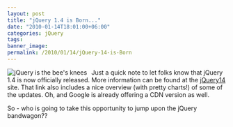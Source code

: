 ```yaml
---
layout: post
title: "jQuery 1.4 is Born..."
date: "2010-01-14T18:01:00+06:00"
categories: jQuery 
tags: 
banner_image: 
permalink: /2010/01/14/jQuery-14-is-Born
---
```


<img src="https://static.raymondcamden.com/images/cfjedi/Screen shot 2010-01-14 at 5.38.47 PM.png" title="jQuery is the bee's knees" style="float:left;margin-right: 10px" />Just a quick note to let folks know that jQuery 1.4 is now officially released. More information can be found at the <a href="http://jquery14.com/day-01/jquery-14">jQuery14</a> site. That link also includes a nice overview (with pretty charts!) of some of the updates. Oh, and Google is already offering a CDN version as well. 

So - who is going to take this opportunity to jump upon the jQuery bandwagon??

<br clear="all" />